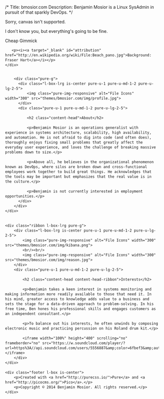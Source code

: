 /*
Title: bmosior.com
Description: Benjamin Mosior is a Linux SysAdmin in pursuit of that sparkly DevOps.
*/
<div class="splash-container">
    <canvas id="canvas">Sorry, canvas isn't supported.</canvas>
    <div class="splash">
      <p class="splash-head">I don't know you, but everything's going to be fine.</p>
      <p><a onclick="confetti()" class="pure-button pure-button-primary">Cheap Gimmick</a></p>

       <p><i><a target="_blank" id="attribution" href="http://en.wikipedia.org/wiki/File:Beach_pano.jpg">Background: Fraser Hart</a></i></p>
    </div>

</div>

<div class="content-wrapper">
    <div class="content l-box-lrg">
        <h2 id="aboutme" class="content-head is-center"><a href="#aboutme" class="pure-button pure-button-primary"><i class="fa fa-angle-double-down"></i></a></h2>

        <div class="pure-g">
          <div class="l-box-lrg is-center pure-u-1 pure-u-md-1-2 pure-u-lg-2-5">
              <img class="pure-img-responsive" alt="File Icons" width="300" src="themes/bmosior.com/img/profile.jpg">
          </div>
          <div class="pure-u-1 pure-u-md-1-2 pure-u-lg-2-5">

              <h2 class="content-head">About</h2>

              <p>Benjamin Mosior is an operations generalist with experience in systems architecture, scalability, high availability, and automation. He is not afraid to dig into code (and often does), thoroughly enjoys fixing small problems that greatly affect the everyday user experience, and loves the challenge of breaking massive problems down to size.</p>

              <p>Above all, he believes in the organizational phenomenon known as DevOps, where silos are broken down and cross-functional employees work together to build great things. He acknowledges that the tools may be important but emphasizes that the real value is in the culture.</p>

              <p>Benjamin is not currently interested in employment opportunities.</p>
          </div>
        </div>
    </div>


    <div class="ribbon l-box-lrg pure-g">
        <div class="l-box-lrg is-center pure-u-1 pure-u-md-1-2 pure-u-lg-2-5">
            <img class="pure-img-responsive" alt="File Icons" width="300" src="themes/bmosior.com/img/kibana.png">
            <br/><br/>
            <img class="pure-img-responsive" alt="File Icons" width="300" src="themes/bmosior.com/img/reason.jpg">
        </div>
        <div class="pure-u-1 pure-u-md-1-2 pure-u-lg-2-5">

            <h2 class="content-head content-head-ribbon">Interests</h2>

            <p>Benjamin takes a keen interest in systems monitoring and making information more readily available to those that need it. In his mind, greater access to knowledge adds value to a business and sets the stage for a data-driven approach to problem-solving. In his free time, Ben hones his professional skills and engages customers as an independent consultant.</p>

            <p>To balance out his interests, he often unwinds by composing electronic music and practicing percussion on his Roland drum kit.</p>

            <iframe width="100%" height="400" scrolling="no" frameborder="no" src="https://w.soundcloud.com/player/?url=https%3A//api.soundcloud.com/users/5556887&amp;color=6fbef3&amp;auto_play=false&amp;hide_related=false&amp;show_comments=true&amp;show_user=true&amp;show_reposts=false"></iframe>
        </div>
    </div>

    <div class="footer l-box is-center">
        <p>Created with <a href="http://purecss.io/">Pure</a> and <a href="http://picocms.org/">Pico</a>.</p>
        <p>Copyright © 2014 Benjamin Mosior. All rights reserved.</p>
    </div>

</div>
